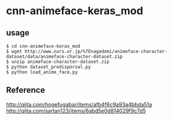 # cnn-animeface-keras_mod

## usage

```$ git clone https://github.com/rina1857/cnn-animeface-keras_mod
$ cd cnn-animeface-keras_mod 
$ wget http://www.nurs.or.jp/%7Enagadomi/animeface-character-dataset/data/animeface-character-dataset.zip  
$ unzip animeface-character-dataset.zip  
$ python dataset_predisporsal.py  
$ python load_anime_face.py  
```

## Reference
http://qiita.com/hogefugabar/items/afb4f6c9a93a4bbda51a  
http://qiita.com/sartan123/items/6abd5e0d814029f9c7d5  
